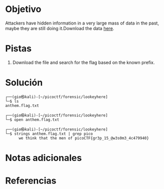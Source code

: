 # Objetivo
Attackers have hidden information in a very large mass of data in the past, maybe they are still doing it.Download the data [here](https://artifacts.picoctf.net/c/124/anthem.flag.txt).
# Pistas
1. Download the file and search for the flag based on the known prefix.
# Solución
```
┌──(gio㉿kali)-[~/picoctf/forensic/lookeyhere]
└─$ ls
anthem.flag.txt
                                                                                                      
┌──(gio㉿kali)-[~/picoctf/forensic/lookeyhere]
└─$ open anthem.flag.txt 
                                                                                                      
┌──(gio㉿kali)-[~/picoctf/forensic/lookeyhere]
└─$ strings anthem.flag.txt | grep pico       
      we think that the men of picoCTF{gr3p_15_@w3s0m3_4c479940}
```
# Notas adicionales
# Referencias